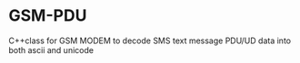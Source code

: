# GSM-PDU
C++class for GSM MODEM to decode SMS text message PDU/UD data into both ascii and unicode 
